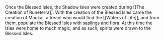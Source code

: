 Once the Blessed Isles, the Shadow Isles were created during [[The Creation of Runeterra]]. With the creation of the Blessed Isles came the creation of Maokai, a treant who would find the [[Waters of Life]], and from them, populate the Blessed Isles with saplings and flora. 
At this time the isles were home to much magic, and as such, spirits were drawn to the Blessed Isles.

